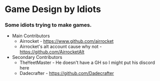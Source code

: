 # Game Design by Idiots

### Some idiots trying to make games.

* Main Contributors
  * Airrocket - https://www.github.com/airrocket
  * Airrocket's alt account cause why not - https://github.com/AirrocketAlt
* Secondary Contributors
  * TheYeetMaster - He doesn't have a GH so I might put his discord here
  * Dadecrafter - https://github.com/Dadecrafter
